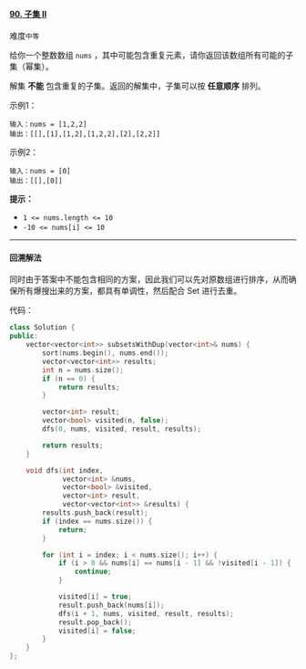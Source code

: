 #### [90. 子集 II](https://leetcode.cn/problems/subsets-ii/)

难度`中等`

给你一个整数数组 `nums` ，其中可能包含重复元素，请你返回该数组所有可能的子集（幂集）。

解集 **不能** 包含重复的子集。返回的解集中，子集可以按 **任意顺序** 排列。

示例1：

```
输入：nums = [1,2,2]
输出：[[],[1],[1,2],[1,2,2],[2],[2,2]]
```

示例2：

```
输入：nums = [0]
输出：[[],[0]]
```

**提示：**

- `1 <= nums.length <= 10`
- `-10 <= nums[i] <= 10`

---

#### 回溯解法

同时由于答案中不能包含相同的方案，因此我们可以先对原数组进行排序，从而确保所有爆搜出来的方案，都具有单调性，然后配合 Set 进行去重。

代码：

```c++
class Solution {
public:
    vector<vector<int>> subsetsWithDup(vector<int>& nums) {
        sort(nums.begin(), nums.end());
        vector<vector<int>> results;
        int n = nums.size();
        if (n == 0) {
            return results;
        }

        vector<int> result;
        vector<bool> visited(n, false);
        dfs(0, nums, visited, result, results);

        return results;
    }

    void dfs(int index,
             vector<int> &nums,
             vector<bool> &visited,
             vector<int> result,
             vector<vector<int>> &results) {
        results.push_back(result);
        if (index == nums.size()) {
            return;
        }

        for (int i = index; i < nums.size(); i++) {
            if (i > 0 && nums[i] == nums[i - 1] && !visited[i - 1]) {
                continue;
            }

            visited[i] = true;
            result.push_back(nums[i]);
            dfs(i + 1, nums, visited, result, results);
            result.pop_back();
            visited[i] = false;
        }
    }
};
```

